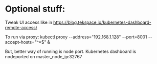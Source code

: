 # Optional stuff: 

Tweak UI access like in
https://blog.tekspace.io/kubernetes-dashboard-remote-access/

To run via proxy:
kubectl proxy --address="192.168.1.128" --port=8001 --accept-hosts="^*$" &

But, better way of running is node port. Kubernetes dashboard is nodeported on master_node_ip:32767
